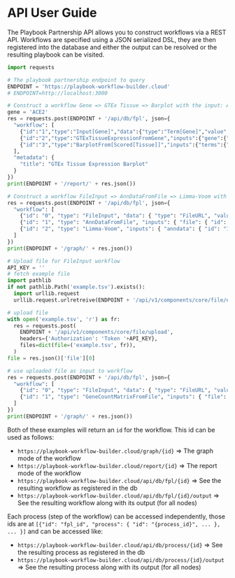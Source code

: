 # API User Guide

The Playbook Partnership API allows you to construct workflows via a REST API. Workflows are specified using a JSON serialized DSL, they are then registered into the database and either the output can be resolved or the resulting playbook can be visited.

```python
import requests

# The playbook partnership endpoint to query
ENDPOINT = 'https://playbook-workflow-builder.cloud'
# ENDPOINT=http://localhost:3000

# Construct a workflow Gene => GTEx Tissue => Barplot with the input: ACE2
gene = 'ACE2'
res = requests.post(ENDPOINT + '/api/db/fpl', json={
  "workflow": [
    {"id":"1","type":"Input[Gene]","data":{"type":"Term[Gene]","value":gene}},
    {"id":"2","type":"GTExTissueExpressionFromGene","inputs":{"gene":{"id":"1"}}},
    {"id":"3","type":"BarplotFrom[Scored[Tissue]]","inputs":{"terms":{"id":"2"}}}
  ],
  "metadata": {
    "title": "GTEx Tissue Expression Barplot"
  }
})
print(ENDPOINT + '/report/' + res.json())

# Construct a workflow FileInput => AnnDataFromFile => Limma-Voom with the example.h5ad file
res = requests.post(ENDPOINT + '/api/db/fpl', json={
  "workflow": [
    {"id": "0", "type": "FileInput", "data": { "type": "FileURL", "value": { "url": ENDPOINT + '/api/v1/components/core/file/example.h5ad', "filename": "example.h5ad" } } },
    {"id": "1", "type": "AnnDataFromFile", "inputs": { "file": { "id": "0" } } },
    {"id": "2", "type": "Limma-Voom", "inputs": { "anndata": { "id": "1" } } }
  ]
})
print(ENDPOINT + '/graph/' + res.json())

# Upload file for FileInput workflow
API_KEY = ''
# fetch example file
import pathlib
if not pathlib.Path('example.tsv').exists():
  import urllib.request
  urllib.request.urlretreive(ENDPOINT + '/api/v1/components/core/file/example.tsv', filename='example.tsv')

# upload file
with open('example.tsv', 'r') as fr:
  res = requests.post(
    ENDPOINT + '/api/v1/components/core/file/upload',
    headers={'Authorization': 'Token '+API_KEY},
    files=dict(file=('example.tsv', fr)),
  )
file = res.json()['file'][0]

# use uploaded file as input to workflow
res = requests.post(ENDPOINT + '/api/db/fpl', json={
  "workflow": [
    {"id": "0", "type": "FileInput", "data": { "type": "FileURL", "value": file } },
    {"id": "1", "type": "GeneCountMatrixFromFile", "inputs": { "file": { "id": "0" } } }
  ]
})
print(ENDPOINT + '/graph/' + res.json())
```

Both of these examples will return an `id` for the workflow. This id can be used as follows:
- `https://playbook-workflow-builder.cloud/graph/{id}` => The graph mode of the workflow
- `https://playbook-workflow-builder.cloud/report/{id}` => The report mode of the workflow
- `https://playbook-workflow-builder.cloud/api/db/fpl/{id}` => See the resulting workflow as registered in the db
- `https://playbook-workflow-builder.cloud/api/db/fpl/{id}/output` => See the resulting workflow along with its output (for all nodes)

Each process (step of the workflow) can be accessed independently, those ids are at `[{"id": "fpl_id", "process": { "id": "{process_id}", ... }, ... }]` and can be accessed like:
- `https://playbook-workflow-builder.cloud/api/db/process/{id}` => See the resulting process as registered in the db
- `https://playbook-workflow-builder.cloud/api/db/process/{id}/output` => See the resulting process along with its output (for all nodes)
